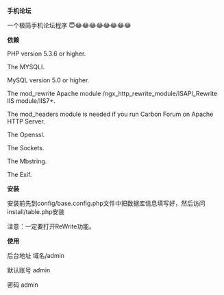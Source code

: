 **手机论坛**

一个极简手机论坛程序 :innocent::joy::joy::joy::joy::joy::joy::joy::joy:

**依赖**

PHP version 5.3.6 or higher.

The MYSQLI.

MySQL version 5.0 or higher.

The mod_rewrite Apache module /ngx_http_rewrite_module/ISAPI_Rewrite IIS module/IIS7+.

The mod_headers module is needed if you run Carbon Forum on Apache HTTP Server.

The Openssl.

The Sockets.

The Mbstring.

The Exif.

**安装**

安装前先到config/base.config.php文件中把数据库信息填写好，然后访问install/table.php安装

注意：一定要打开ReWrite功能。

**使用**

后台地址 域名/admin

默认账号  admin

密码     admin
